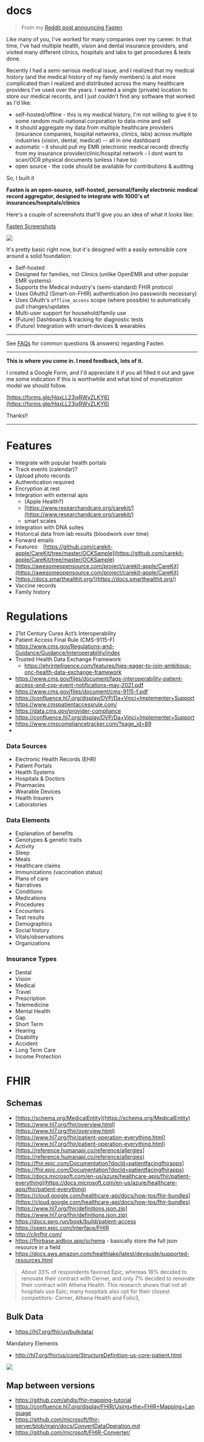 # docs

> From my [Reddit post announcing Fasten](https://www.reddit.com/r/selfhosted/comments/xj9rx7/introducing_fasten_a_selfhosted_personal/)

Like many of you, I've worked for many companies over my career. 
In that time, I've had multiple health, vision and dental insurance providers, and visited many different clinics, hospitals and labs to get procedures & tests done.

Recently I had a semi-serious medical issue, and I realized that my medical history (and the medical history of my family members) is alot more complicated than I realized and distributed across the many healthcare providers I've used over the years. I wanted a single (private) location to store our medical records, and I just couldn't find any software that worked as I'd like:

- self-hosted/offline - this is my medical history, I'm not willing to give it to some random multi-national corporation to data-mine and sell
- It should aggregate my data from multiple healthcare providers (insurance companies, hospital networks, clinics, labs) across multiple industries (vision, dental, medical) -- all in one dashboard
- automatic - it should pull my EMR (electronic medical record) directly from my insurance provider/clinic/hospital network - I dont want to scan/OCR physical documents (unless I have to)
- open source - the code should be available for contributions & auditing

So, I built it

**Fasten is an open-source, self-hosted, personal/family electronic medical record aggregator, designed to integrate with 1000's of insurances/hospitals/clinics**

Here's a couple of screenshots that'll give you an idea of what it looks like:

[Fasten Screenshots](https://imgur.com/a/vfgojBD)

![](./img/screenshots/2.connect.png)



It's pretty basic right now, but it's designed with a easily extensible core around a solid foundation:

- Self-hosted
- Designed for families, not Clinics (unlike OpenEMR and other popular EMR systems)
- Supports the Medical industry's (semi-standard) FHIR protocol 
- Uses OAuth2 (Smart-on-FHIR) authentication (no passwords necessary)
- Uses OAuth's `offline_access` scope (where possible) to automatically pull changes/updates
- Multi-user support for household/family use
- (Future) Dashboards & tracking for diagnostic tests
- (Future) Integration with smart-devices & wearables

---

See [FAQs](./FAQs.md) for common questions (& answers) regarding Fasten

---

**This is where you come in. I need feedback, lots of it.**

I created a Google Form, and I'd appreciate it if you all filled it out and gave me some indication if this is worthwhile and what kind of monetization model we should follow. 

[https://forms.gle/HqxLL23jxRWvZLKY6](https://forms.gle/HqxLL23jxRWvZLKY6)


Thanks!!


---



# Features
- Integrate with popular health portals
- Track events (calendar)?
- Upload photo records
- Authentication required
- Encryption at rest
- Integration with external apis 
	- (Apple Health?) 
	- [https://www.researchandcare.org/carekit/](https://www.researchandcare.org/carekit/)
	- smart scales
- Integration with DNA suites
- Historical data from lab results (bloodwork over time)
- Forward emails
- Features:   [https://github.com/carekit-apple/CareKit/tree/master/OCKSample](https://github.com/carekit-apple/CareKit/tree/master/OCKSample)
- [https://awesomeopensource.com/project/carekit-apple/CareKit](https://awesomeopensource.com/project/carekit-apple/CareKit)
- [https://docs.smarthealthit.org/](https://docs.smarthealthit.org/)
- Vaccine records
- Family history

# Regulations
- 21st Century Cures Act’s Interoperability
- Patient Access Final Rule (CMS-9115-F)
- https://www.cms.gov/Regulations-and-Guidance/Guidance/Interoperability/index
- Trusted Health Data Exchange Framework
	- https://ehrintelligence.com/features/hies-eager-to-join-ambitious-onc-health-data-exchange-framework
- https://www.cms.gov/files/document/faqs-interoperability-patient-access-and-cop-event-notifications-may-2021.pdf
- https://www.cms.gov/files/document/cms-9115-f.pdf
- https://confluence.hl7.org/display/DVP/Da+Vinci+Implementer+Support
- https://www.cmspatientaccessrule.com/
- https://data.cms.gov/provider-compliance
- https://confluence.hl7.org/display/DVP/Da+Vinci+Implementer+Support
- https://www.cmscompliancetracker.com/?page_id=89
- 


### Data Sources
- Electronic Health Records (EHR)
- Patient Portals
- Health Systems
- Hospitals & Doctors
- Pharmacies
- Wearable Devices
- Health Insurers
- Laboratories


### Data Elements
- Explanation of benefits
- Genotypes & genetic traits
- Activity
- Sleep
- Meals
- Healthcare claims
- Immunizations (vaccination status)
- Plans of care
- Narratives
- Conditions
- Medications
- Procedures
- Encounters
- Test results
- Demographics
- Social history
- Vitals/observations
- Organizations

### Insurance Types
- Dental
- Vision
- Medical
- Travel
- Prescription
- Telemedicine
- Mental Health
- Gap
- Short Term
- Hearing
- Disability
- Accident
- Long Term Care
-  Income Protection



# FHIR





## Schemas
- [https://schema.org/MedicalEntity](https://schema.org/MedicalEntity)
- [https://www.hl7.org/fhir/overview.html](https://www.hl7.org/fhir/overview.html)
- [https://www.hl7.org/fhir/patient-operation-everything.html](https://www.hl7.org/fhir/patient-operation-everything.html)
- [https://reference.humanapi.co/reference/allergies](https://reference.humanapi.co/reference/allergies)
- [https://fhir.epic.com/Documentation?docId=patientfacingfhirapps](https://fhir.epic.com/Documentation?docId=patientfacingfhirapps)
- [https://docs.microsoft.com/en-us/azure/healthcare-apis/fhir/patient-everything](https://docs.microsoft.com/en-us/azure/healthcare-apis/fhir/patient-everything)
- [https://cloud.google.com/healthcare-api/docs/how-tos/fhir-bundles](https://cloud.google.com/healthcare-api/docs/how-tos/fhir-bundles)
- [https://www.hl7.org/fhir/definitions.json.zip](https://www.hl7.org/fhir/definitions.json.zip)
- https://docs.sero.run/book/build/patient-access
- https://open.epic.com/Interface/FHIR
- http://clinfhir.com/
- https://fhirbase.aidbox.app/schema - basically store the full json resource in a field
- https://docs.aws.amazon.com/healthlake/latest/devguide/supported-resources.html

> About 33% of respondents favored Epic, whereas 18% decided to renovate their contract with Cerner, and only 7% decided to renovate their contract with Athena Health. This research shows that not all hospitals use Epic; many hospitals also opt for their closest competitors- Cerner, Athena Health and Folio3,
 

## Bulk Data
- https://hl7.org/fhir/uv/bulkdata/

Mandatory Elements
- http://hl7.org/fhir/us/core/StructureDefinition-us-core-patient.html


![](img/bluebutton.png)


## Map between versions
- https://github.com/ahdis/fhir-mapping-tutorial
- https://confluence.hl7.org/display/FHIR/Using+the+FHIR+Mapping+Language
- https://github.com/microsoft/fhir-server/blob/main/docs/ConvertDataOperation.md
- https://github.com/microsoft/FHIR-Converter/


